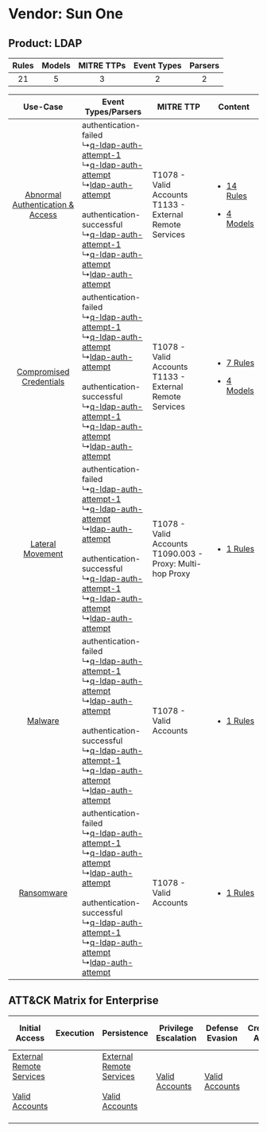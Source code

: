 Vendor: Sun One
===============
Product: LDAP
-------------
| Rules | Models | MITRE TTPs | Event Types | Parsers |
|:-----:|:------:|:----------:|:-----------:|:-------:|
|  21   |   5    |     3      |      2      |    2    |

|    Use-Case    | Event Types/Parsers    | MITRE TTP    | Content    |
|:----:| ---- | ---- | ---- |
| [Abnormal Authentication & Access](../../../UseCases/uc_abnormal_authentication_&_access.md) |  authentication-failed<br> ↳[q-ldap-auth-attempt-1](Ps/pC_qldapauthattempt1.md)<br> ↳[q-ldap-auth-attempt](Ps/pC_qldapauthattempt.md)<br> ↳[ldap-auth-attempt](Ps/pC_ldapauthattempt.md)<br><br> authentication-successful<br> ↳[q-ldap-auth-attempt-1](Ps/pC_qldapauthattempt1.md)<br> ↳[q-ldap-auth-attempt](Ps/pC_qldapauthattempt.md)<br> ↳[ldap-auth-attempt](Ps/pC_ldapauthattempt.md)<br> | T1078 - Valid Accounts<br>T1133 - External Remote Services<br>   | [<ul><li>14 Rules</li></ul><ul><li>4 Models</li></ul>](RM/r_m_sun_one_ldap_Abnormal_Authentication_&_Access.md) |
|          [Compromised Credentials](../../../UseCases/uc_compromised_credentials.md)          |  authentication-failed<br> ↳[q-ldap-auth-attempt-1](Ps/pC_qldapauthattempt1.md)<br> ↳[q-ldap-auth-attempt](Ps/pC_qldapauthattempt.md)<br> ↳[ldap-auth-attempt](Ps/pC_ldapauthattempt.md)<br><br> authentication-successful<br> ↳[q-ldap-auth-attempt-1](Ps/pC_qldapauthattempt1.md)<br> ↳[q-ldap-auth-attempt](Ps/pC_qldapauthattempt.md)<br> ↳[ldap-auth-attempt](Ps/pC_ldapauthattempt.md)<br> | T1078 - Valid Accounts<br>T1133 - External Remote Services<br>   | [<ul><li>7 Rules</li></ul><ul><li>4 Models</li></ul>](RM/r_m_sun_one_ldap_Compromised_Credentials.md)    |
|    [Lateral Movement](../../../UseCases/uc_lateral_movement.md)    |  authentication-failed<br> ↳[q-ldap-auth-attempt-1](Ps/pC_qldapauthattempt1.md)<br> ↳[q-ldap-auth-attempt](Ps/pC_qldapauthattempt.md)<br> ↳[ldap-auth-attempt](Ps/pC_ldapauthattempt.md)<br><br> authentication-successful<br> ↳[q-ldap-auth-attempt-1](Ps/pC_qldapauthattempt1.md)<br> ↳[q-ldap-auth-attempt](Ps/pC_qldapauthattempt.md)<br> ↳[ldap-auth-attempt](Ps/pC_ldapauthattempt.md)<br> | T1078 - Valid Accounts<br>T1090.003 - Proxy: Multi-hop Proxy<br> | [<ul><li>1 Rules</li></ul>](RM/r_m_sun_one_ldap_Lateral_Movement.md)    |
|    [Malware](../../../UseCases/uc_malware.md)    |  authentication-failed<br> ↳[q-ldap-auth-attempt-1](Ps/pC_qldapauthattempt1.md)<br> ↳[q-ldap-auth-attempt](Ps/pC_qldapauthattempt.md)<br> ↳[ldap-auth-attempt](Ps/pC_ldapauthattempt.md)<br><br> authentication-successful<br> ↳[q-ldap-auth-attempt-1](Ps/pC_qldapauthattempt1.md)<br> ↳[q-ldap-auth-attempt](Ps/pC_qldapauthattempt.md)<br> ↳[ldap-auth-attempt](Ps/pC_ldapauthattempt.md)<br> | T1078 - Valid Accounts<br>    | [<ul><li>1 Rules</li></ul>](RM/r_m_sun_one_ldap_Malware.md)    |
|    [Ransomware](../../../UseCases/uc_ransomware.md)    |  authentication-failed<br> ↳[q-ldap-auth-attempt-1](Ps/pC_qldapauthattempt1.md)<br> ↳[q-ldap-auth-attempt](Ps/pC_qldapauthattempt.md)<br> ↳[ldap-auth-attempt](Ps/pC_ldapauthattempt.md)<br><br> authentication-successful<br> ↳[q-ldap-auth-attempt-1](Ps/pC_qldapauthattempt1.md)<br> ↳[q-ldap-auth-attempt](Ps/pC_qldapauthattempt.md)<br> ↳[ldap-auth-attempt](Ps/pC_ldapauthattempt.md)<br> | T1078 - Valid Accounts<br>    | [<ul><li>1 Rules</li></ul>](RM/r_m_sun_one_ldap_Ransomware.md)    |

ATT&CK Matrix for Enterprise
----------------------------
| Initial Access                                                                                                                                   | Execution | Persistence                                                                                                                                      | Privilege Escalation                                                | Defense Evasion                                                     | Credential Access | Discovery | Lateral Movement | Collection | Command and Control                                                                                                                       | Exfiltration | Impact |
| ------------------------------------------------------------------------------------------------------------------------------------------------ | --------- | ------------------------------------------------------------------------------------------------------------------------------------------------ | ------------------------------------------------------------------- | ------------------------------------------------------------------- | ----------------- | --------- | ---------------- | ---------- | ----------------------------------------------------------------------------------------------------------------------------------------- | ------------ | ------ |
| [External Remote Services](https://attack.mitre.org/techniques/T1133)<br><br>[Valid Accounts](https://attack.mitre.org/techniques/T1078)<br><br> |           | [External Remote Services](https://attack.mitre.org/techniques/T1133)<br><br>[Valid Accounts](https://attack.mitre.org/techniques/T1078)<br><br> | [Valid Accounts](https://attack.mitre.org/techniques/T1078)<br><br> | [Valid Accounts](https://attack.mitre.org/techniques/T1078)<br><br> |                   |           |                  |            | [Proxy: Multi-hop Proxy](https://attack.mitre.org/techniques/T1090/003)<br><br>[Proxy](https://attack.mitre.org/techniques/T1090)<br><br> |              |        |